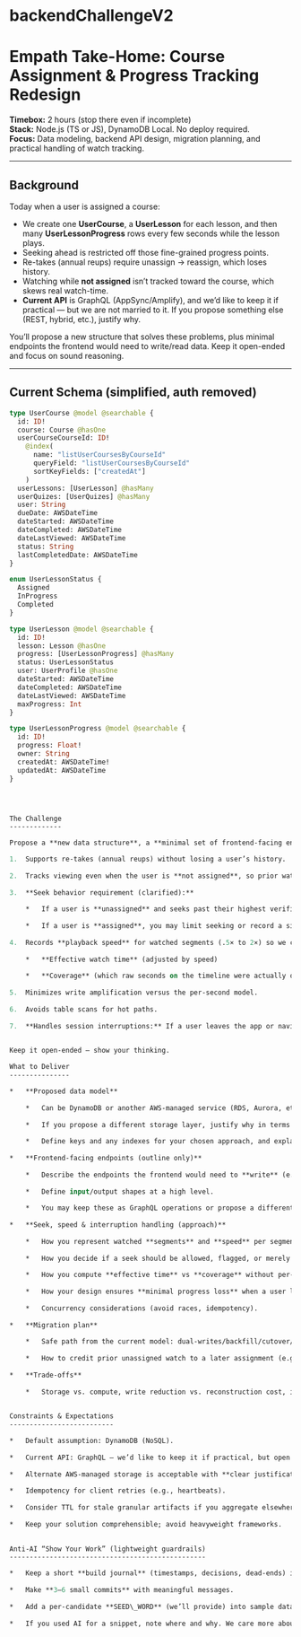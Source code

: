 # backendChallengeV2
# Empath Take-Home: Course Assignment & Progress Tracking Redesign

**Timebox:** 2 hours (stop there even if incomplete)  
**Stack:** Node.js (TS or JS), DynamoDB Local. No deploy required.  
**Focus:** Data modeling, backend API design, migration planning, and practical handling of watch tracking.

---

## Background

Today when a user is assigned a course:

- We create one **UserCourse**, a **UserLesson** for each lesson, and then many **UserLessonProgress** rows every few seconds while the lesson plays.  
- Seeking ahead is restricted off those fine-grained progress points.  
- Re-takes (annual reups) require unassign → reassign, which loses history.  
- Watching while **not assigned** isn’t tracked toward the course, which skews real watch-time.  
- **Current API** is GraphQL (AppSync/Amplify), and we’d like to keep it if practical — but we are not married to it. If you propose something else (REST, hybrid, etc.), justify why.

You’ll propose a new structure that solves these problems, plus minimal endpoints the frontend would need to write/read data. Keep it open-ended and focus on sound reasoning.

---

## Current Schema (simplified, auth removed)

```graphql
type UserCourse @model @searchable {
  id: ID!
  course: Course @hasOne
  userCourseCourseId: ID!
    @index(
      name: "listUserCoursesByCourseId"
      queryField: "listUserCoursesByCourseId"
      sortKeyFields: ["createdAt"]
    )
  userLessons: [UserLesson] @hasMany
  userQuizes: [UserQuizes] @hasMany
  user: String
  dueDate: AWSDateTime
  dateStarted: AWSDateTime
  dateCompleted: AWSDateTime
  dateLastViewed: AWSDateTime
  status: String
  lastCompletedDate: AWSDateTime
}

enum UserLessonStatus {
  Assigned
  InProgress
  Completed
}

type UserLesson @model @searchable {
  id: ID!
  lesson: Lesson @hasOne
  progress: [UserLessonProgress] @hasMany
  status: UserLessonStatus
  user: UserProfile @hasOne
  dateStarted: AWSDateTime
  dateCompleted: AWSDateTime
  dateLastViewed: AWSDateTime
  maxProgress: Int
}

type UserLessonProgress @model @searchable {
  id: ID!
  progress: Float!
  owner: String
  createdAt: AWSDateTime!
  updatedAt: AWSDateTime
}




The Challenge
-------------

Propose a **new data structure**, a **minimal set of frontend-facing endpoints** (your choice), and a **migration approach** that:

1.  Supports re-takes (annual reups) without losing a user’s history.
    
2.  Tracks viewing even when the user is **not assigned**, so prior watch can be credited later.
    
3.  **Seek behavior requirement (clarified):**
    
    *   If a user is **unassigned** and seeks past their highest verified progress, capture that as a **skip event** (or equivalent) so managers/admins can see the lesson wasn’t watched end-to-end.
        
    *   If a user is **assigned**, you may limit seeking or record a similar flag — your call — but describe the UX and data you’d store to support it.
        
4.  Records **playback speed** for watched segments (.5× to 2×) so we can see which sections were watched at which speed, and compute both:
    
    *   **Effective watch time** (adjusted by speed)
        
    *   **Coverage** (which raw seconds on the timeline were actually observed)
        
5.  Minimizes write amplification versus the per-second model.
    
6.  Avoids table scans for hot paths.
    
7.  **Handles session interruptions:** If a user leaves the app or navigates between lessons/progress updates, your approach should capture progress with **minimal time missed** in tracking.
    

Keep it open-ended — show your thinking.

What to Deliver
---------------

*   **Proposed data model**
    
    *   Can be DynamoDB or another AWS-managed service (RDS, Aurora, etc.) if you think it’s a better fit.
        
    *   If you propose a different storage layer, justify why in terms of **cost**, **performance**, **geographic replication**, and **development complexity**.
        
    *   Define keys and any indexes for your chosen approach, and explain how they serve the access patterns.
        
*   **Frontend-facing endpoints (outline only)**
    
    *   Describe the endpoints the frontend would need to **write** (e.g., watch heartbeats/segments, seek attempts, enroll/reup) and **read** (attempt status, lesson coverage, reports).
        
    *   Define input/output shapes at a high level.
        
    *   You may keep these as GraphQL operations or propose a different API style if you believe it’s better — but explain why.
        
*   **Seek, speed & interruption handling (approach)**
    
    *   How you represent watched **segments** and **speed** per segment.
        
    *   How you decide if a seek should be allowed, flagged, or merely recorded when unassigned.
        
    *   How you compute **effective time** vs **coverage** without per-second rows.
        
    *   How your design ensures **minimal progress loss** when a user leaves or navigates mid-lesson.
        
    *   Concurrency considerations (avoid races, idempotency).
        
*   **Migration plan**
    
    *   Safe path from the current model: dual-writes/backfill/cutover/rollback at a high level.
        
    *   How to credit prior unassigned watch to a later assignment (e.g., windowing rules, caps).
        
*   **Trade-offs**
    
    *   Storage vs. compute, write reduction vs. reconstruction cost, index/query design, and any compromises.
        

Constraints & Expectations
--------------------------

*   Default assumption: DynamoDB (NoSQL).
    
*   Current API: GraphQL — we’d like to keep it if practical, but open to other API approaches with justification.
    
*   Alternate AWS-managed storage is acceptable with **clear justification** and trade-off analysis (cost, speed, replication).
    
*   Idempotency for client retries (e.g., heartbeats).
    
*   Consider TTL for stale granular artifacts if you aggregate elsewhere.
    
*   Keep your solution comprehensible; avoid heavyweight frameworks.
    

Anti-AI “Show Your Work” (lightweight guardrails)
-------------------------------------------------

*   Keep a short **build journal** (timestamps, decisions, dead-ends) in your README.
    
*   Make **3–6 small commits** with meaningful messages.
    
*   Add a per-candidate **SEED\_WORD** (we’ll provide) into sample data or ids.
    
*   If you used AI for a snippet, note where and why. We care more about your design than boilerplate.
